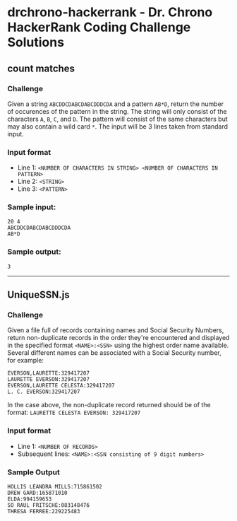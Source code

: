# drchrono-hackerrank - Dr. Chrono HackerRank Coding Challenge Solutions

## count matches

### Challenge

Given a string `ABCDDCDABCDABCDDDCDA` and a pattern `AB*D`, return the number of occurences of the pattern in the string.
The string will only consist of the characters `A`, `B`, `C`, and `D`. The pattern will consist of the same characters but may also contain a wild card `*`.
The input will be 3 lines taken from standard input.

### Input format

* Line 1: `<NUMBER OF CHARACTERS IN STRING> <NUMBER OF CHARACTERS IN PATTERN>`
* Line 2: `<STRING>`
* Line 3: `<PATTERN>`

### Sample input:

```
20 4
ABCDDCDABCDABCDDDCDA
AB*D
```
### Sample output:

```
3
```

----------------------------------------

## UniqueSSN.js

### Challenge

Given a file full of records containing names and Social Security Numbers, return non-duplicate records in the order they're encountered and displayed in the specified format `<NAME>:<SSN>` using the highest order name available. Several different names can be associated with a Social Security number, for example:

```
EVERSON,LAURETTE:329417207
LAURETTE EVERSON:329417207
EVERSON,LAURETTE CELESTA:329417207
L. C. EVERSON:329417207
```

In the case above, the non-duplicate record returned should be of the format: `LAURETTE CELESTA EVERSON: 329417207`

### Input format

* Line 1: `<NUMBER OF RECORDS>`
* Subsequent lines: `<NAME>:<SSN consisting of 9 digit numbers>`

### Sample Output

```
HOLLIS LEANDRA MILLS:715861502
DREW GARD:165871010
ELDA:994159653
SO RAUL FRITSCHE:083148476
THRESA FERREE:229225483
```
